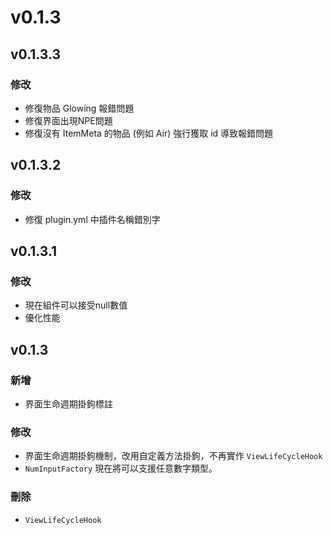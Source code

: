 # v0.1.3

## v0.1.3.3

### 修改

* 修復物品 Glowing 報錯問題
* 修復界面出現NPE問題
* 修復沒有 ItemMeta 的物品 (例如 Air) 強行獲取 id 導致報錯問題

## v0.1.3.2

### 修改

* 修復 plugin.yml 中插件名稱錯別字

## v0.1.3.1

### 修改

* 現在組件可以接受null數值
* 優化性能

## v0.1.3

### 新增

* 界面生命週期掛鉤標註

### 修改

* 界面生命週期掛鉤機制，改用自定義方法掛鉤，不再實作 `ViewLifeCycleHook`
* `NumInputFactory` 現在將可以支援任意數字類型。

### 刪除

* `ViewLifeCycleHook`
